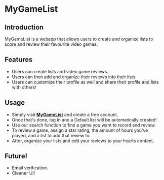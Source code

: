 # MyGameList

## Introduction ##
MyGameList is a webapp that allows users to create and organize lists to score and review their favourite video games.

## Features ##
* Users can create lists and video game reviews.
* Users can then add and organize their reviews into their lists
* Users can customize their profile as well and share their profile and lists with others!

## Usage ##
* Simply visit [**MyGameList**](https://my-game-list.herokuapp.com/) and create a free account.
* Once that's done, log in and a Default list will be automatically created!
* Use our search function to find a game you want to record and review.
* To review a game, assign a star rating, the amount of hours you've played, and a list to add that review to.
* After, organize your lists and edit your reviews to your hearts content.

## Future! ##
* Email verification.
* Cleaner UI!
